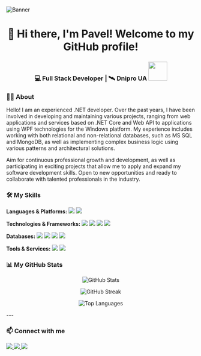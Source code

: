 <br clear="both">

![Banner](https://mir-s3-cdn-cf.behance.net/project_modules/max_1200/81bb4b165684019.640b6038d133e.gif)


###

<h1 align="center">👋 Hi there, I'm Pavel! Welcome to my GitHub profile! </h1>

###

<div align="center">
<h3>💻 Full Stack Developer | 🛰️ Dnipro UA <img src="https://media.giphy.com/media/WUlplcMpOCEmTGBtBW/giphy.gif" width="50"></h3>
</div>

<h3 align="left">👩‍💻  About</h3>

<p align="left">Hello! I am an experienced .NET developer.
Over the past years, I have been involved in developing and maintaining various projects, ranging from web applications and services based on .NET Core and Web API to applications using WPF technologies for the Windows platform. My experience includes working with both relational and non-relational databases, such as MS SQL and MongoDB, as well as implementing complex business logic using various patterns and architectural solutions.

Aim for continuous professional growth and development, as well as participating in exciting projects that allow me to apply and expand my software development skills. Open to new opportunities and ready to collaborate with talented professionals in the industry. </p>

###

<h3 align="left">🛠️ My Skills</h3>

<p align="left">
  <b>Languages & Platforms:</b> <img src="https://img.shields.io/badge/C%23-239120?style=flat-square&logo=c-sharp&logoColor=white"/> <img src="https://img.shields.io/badge/.NET_Core-512BD4?style=flat-square&logo=dotnet&logoColor=white"/><br>
  
  <b>Technologies & Frameworks:</b> <img src="https://img.shields.io/badge/WPF-0C54C6?style=flat-square&logo=windows&logoColor=white"/> <img src="https://img.shields.io/badge/Web_API-512BD4?style=flat-square&logo=dotnet&logoColor=white"/> <img src="https://img.shields.io/badge/gRPC-0E5C9E?style=flat-square&logo=grpc&logoColor=white"/> <img src="https://img.shields.io/badge/DevExpress-FF6D00?style=flat-square"/><br>

  <b>Databases:</b> <img src="https://img.shields.io/badge/PostgreSQL-336791?style=flat-square&logo=postgresql&logoColor=white"/> <img src="https://img.shields.io/badge/MS_SQL-CC2927?style=flat-square&logo=microsoftsqlserver&logoColor=white"/> <img src="https://img.shields.io/badge/MongoDB-47A248?style=flat-square&logo=mongodb&logoColor=white"/> <img src="https://img.shields.io/badge/ElasticSearch-005571?style=flat-square&logo=elasticsearch&logoColor=white"/> <br>

  <b>Tools & Services:</b> <img src="https://img.shields.io/badge/Hangfire-FF0000?style=flat-square"/> <img src="https://img.shields.io/badge/Minio-00ADEF?style=flat-square"/>
</p>

###

<h3 align="left">📊 My GitHub Stats</h3>

<p align="center">
  <img src="https://github-readme-stats.vercel.app/api?username=ТВОЙ_GITHUB_USERNAME&show_icons=true&theme=tokyonight" alt="GitHub Stats" />
</p>

<p align="center">
  <img src="https://github-readme-streak-stats.herokuapp.com/?user=ТВОЙ_GITHUB_USERNAME&theme=tokyonight" alt="GitHub Streak" />
</p>

<p align="center">
  <img src="https://github-readme-stats.vercel.app/api/top-langs/?username=ТВОЙ_GITHUB_USERNAME&layout=compact&theme=tokyonight" alt="Top Languages" />
</p>
---


<h3 align="left">📫 Connect with me</h3>

<p align="left">
  <a href="mailto:youremail@example.com">
    <img src="https://img.shields.io/badge/Email-D14836?style=flat-square&logo=gmail&logoColor=white"/>
  </a>
  <a href="https://linkedin.com/in/ТВОЙ_LINKEDIN">
    <img src="https://img.shields.io/badge/LinkedIn-0A66C2?style=flat-square&logo=linkedin&logoColor=white"/>
  </a>
  <a href="https://t.me/ТВОЙ_TG">
    <img src="https://img.shields.io/badge/Telegram-26A5E4?style=flat-square&logo=telegram&logoColor=white"/>
  </a>
</p>

